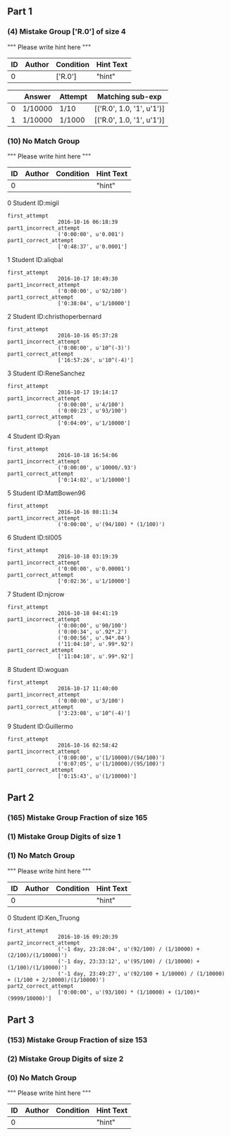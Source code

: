 ## Part 1

### (4) Mistake Group ['R.0'] of size 4
""" Please write hint here """

|ID	|Author	|Condition	|Hint Text|
|---|---|---|---|
|0|	|['R.0']	|"hint"	|

|	|Answer	|Attempt	|Matching sub-exp|
|---|---|---|---|
|0	|1/10000	|1/10	|[('R.0', 1.0, '1', u'1')]	|
|1	|1/10000	|1/1000	|[('R.0', 1.0, '1', u'1')]	|




### (10) No Match Group 
""" Please write hint here """

|ID	|Author	|Condition	|Hint Text|
|---|---|---|---|
|0|	|	|"hint"	|

0 Student ID:migil

	first_attempt
					2016-10-16 06:18:39
	part1_incorrect_attempt
					('0:00:00', u'0.001')
	part1_correct_attempt
					['0:48:37', u'0.0001']

1 Student ID:aliqbal

	first_attempt
					2016-10-17 10:49:30
	part1_incorrect_attempt
					('0:00:00', u'92/100')
	part1_correct_attempt
					['0:38:04', u'1/10000']

2 Student ID:christhoperbernard

	first_attempt
					2016-10-16 05:37:28
	part1_incorrect_attempt
					('0:00:00', u'10^(-3)')
	part1_correct_attempt
					['16:57:26', u'10^(-4)']

3 Student ID:ReneSanchez

	first_attempt
					2016-10-17 19:14:17
	part1_incorrect_attempt
					('0:00:00', u'4/100')
					('0:00:23', u'93/100')
	part1_correct_attempt
					['0:04:09', u'1/10000']

4 Student ID:Ryan

	first_attempt
					2016-10-18 16:54:06
	part1_incorrect_attempt
					('0:00:00', u'10000/.93')
	part1_correct_attempt
					['0:14:02', u'1/10000']

5 Student ID:MattBowen96

	first_attempt
					2016-10-16 08:11:34
	part1_incorrect_attempt
					('0:00:00', u'(94/100) * (1/100)')

6 Student ID:til005

	first_attempt
					2016-10-18 03:19:39
	part1_incorrect_attempt
					('0:00:00', u'0.00001')
	part1_correct_attempt
					['0:02:36', u'1/10000']

7 Student ID:njcrow

	first_attempt
					2016-10-18 04:41:19
	part1_incorrect_attempt
					('0:00:00', u'90/100')
					('0:00:34', u'.92*.2')
					('0:00:56', u'.94*.04')
					('11:04:10', u'.99*.92')
	part1_correct_attempt
					['11:04:10', u'.99*.92']

8 Student ID:woguan

	first_attempt
					2016-10-17 11:40:00
	part1_incorrect_attempt
					('0:00:00', u'3/100')
	part1_correct_attempt
					['3:23:08', u'10^(-4)']

9 Student ID:Guillermo

	first_attempt
					2016-10-16 02:58:42
	part1_incorrect_attempt
					('0:00:00', u'(1/10000)/(94/100)')
					('0:07:05', u'(1/10000)/(95/100)')
	part1_correct_attempt
					['0:15:43', u'(1/10000)']












## Part 2

### (165) Mistake Group Fraction of size 165




### (1) Mistake Group Digits of size 1




### (1) No Match Group 
""" Please write hint here """

|ID	|Author	|Condition	|Hint Text|
|---|---|---|---|
|0|	|	|"hint"	|

0 Student ID:Ken_Truong

	first_attempt
					2016-10-16 09:20:39
	part2_incorrect_attempt
					('-1 day, 23:28:04', u'(92/100) / (1/10000) + (2/100)/(1/10000)')
					('-1 day, 23:33:12', u'(95/100) / (1/10000) + (1/100)/(1/10000)')
					('-1 day, 23:49:27', u'(92/100 + 1/10000) / (1/10000) + (1/100 + 2/10000)/(1/10000)')
	part2_correct_attempt
					['0:00:00', u'(93/100) * (1/10000) + (1/100)*(9999/10000)']












## Part 3

### (153) Mistake Group Fraction of size 153




### (2) Mistake Group Digits of size 2




### (0) No Match Group 
""" Please write hint here """

|ID	|Author	|Condition	|Hint Text|
|---|---|---|---|
|0|	|	|"hint"	|












